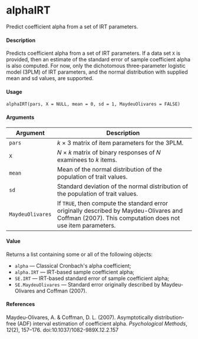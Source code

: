 alphaIRT
========

Predict coefficient alpha from a set of IRT parameters.

#### Description
Predicts coefficient alpha from a set of IRT parameters. If a data set `X` is provided, then an estimate of the standard error of sample coefficient alpha is also computed. For now, only the dichotomous three-parameter logistic model (3PLM) of IRT parameters, and the normal distribution with supplied mean and sd values, are supported.

#### Usage
`alphaIRT(pars, X = NULL, mean = 0, sd = 1, MaydeuOlivares = FALSE)`

#### Arguments
| Argument         | Description                                                                       |
| ---------------- | --------------------------------------------------------------------------------- |
| `pars`           | 𝑘 × 3 matrix of item parameters for the 3PLM.                                     |
| `X`              | 𝑁 × 𝑘 matrix of binary responses of 𝑁 examinees to 𝑘 items.                      |
| `mean`           | Mean of the normal distribution of the population of trait values.                |
| `sd`             | Standard deviation of the normal distribution of the population of trait values.  |
| `MaydeuOlivares` | If `TRUE`, then compute the standard error originally described by Maydeu-Olivares and Coffman (2007). This computation does not use item parameters. |

#### Value
Returns a list containing some or all of the following objects:
* `alpha` — Classical Cronbach's alpha coefficient;
* `alpha.IRT` — IRT-based sample coefficient alpha;
* `SE.IRT` — IRT-based standard error of sample coefficient alpha;
* `SE.MaydeuOlivares` — Standard error originally described by Maydeu-Olivares and Coffman (2007).

#### References
Maydeu-Olivares, A. & Coffman, D. L. (2007). Asymptotically distribution-free (ADF) interval estimation of coefficient alpha. *Psychological Methods*, *12*(2), 157–176. doi:10.1037/1082-989X.12.2.157
